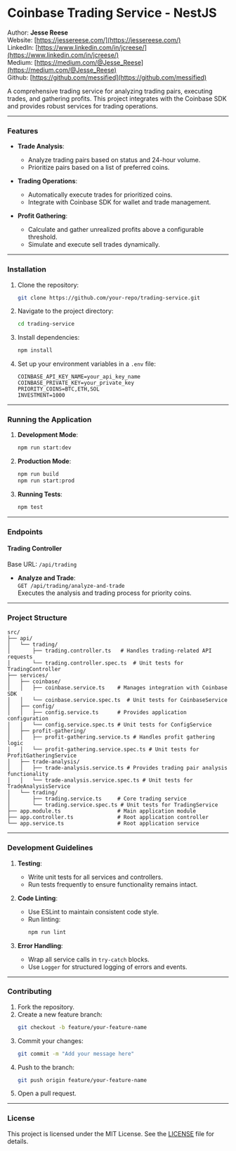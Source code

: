 # **Coinbase Trading Service - NestJS**

Author: **Jesse Reese**  
Website: [https://jessereese.com/](https://jessereese.com/)  
LinkedIn: [https://www.linkedin.com/in/jcreese/](https://www.linkedin.com/in/jcreese/)  
Medium: [https://medium.com/@Jesse_Reese](https://medium.com/@Jesse_Reese)  
Github: [https://github.com/messified](https://github.com/messified)


A comprehensive trading service for analyzing trading pairs, executing trades, and gathering profits. This project integrates with the Coinbase SDK and provides robust services for trading operations.

---

### **Features**

- **Trade Analysis**:
  - Analyze trading pairs based on status and 24-hour volume.
  - Prioritize pairs based on a list of preferred coins.

- **Trading Operations**:
  - Automatically execute trades for prioritized coins.
  - Integrate with Coinbase SDK for wallet and trade management.

- **Profit Gathering**:
  - Calculate and gather unrealized profits above a configurable threshold.
  - Simulate and execute sell trades dynamically.

---

### **Installation**

1. Clone the repository:
   ```bash
   git clone https://github.com/your-repo/trading-service.git
   ```

2. Navigate to the project directory:
   ```bash
   cd trading-service
   ```

3. Install dependencies:
   ```bash
   npm install
   ```

4. Set up your environment variables in a `.env` file:
   ```dotenv
   COINBASE_API_KEY_NAME=your_api_key_name
   COINBASE_PRIVATE_KEY=your_private_key
   PRIORITY_COINS=BTC,ETH,SOL
   INVESTMENT=1000
   ```

---

### **Running the Application**

1. **Development Mode**:
   ```bash
   npm run start:dev
   ```

2. **Production Mode**:
   ```bash
   npm run build
   npm run start:prod
   ```

3. **Running Tests**:
   ```bash
   npm test
   ```

---

### **Endpoints**

#### **Trading Controller**
Base URL: `/api/trading`

- **Analyze and Trade**:  
  `GET /api/trading/analyze-and-trade`  
  Executes the analysis and trading process for priority coins.

---

### **Project Structure**

```plaintext
src/
├── api/
│   └── trading/
│       ├── trading.controller.ts   # Handles trading-related API requests
│       └── trading.controller.spec.ts  # Unit tests for TradingController
├── services/
│   ├── coinbase/
│   │   ├── coinbase.service.ts    # Manages integration with Coinbase SDK
│   │   └── coinbase.service.spec.ts  # Unit tests for CoinbaseService
│   ├── config/
│   │   ├── config.service.ts      # Provides application configuration
│   │   └── config.service.spec.ts # Unit tests for ConfigService
│   ├── profit-gathering/
│   │   ├── profit-gathering.service.ts # Handles profit gathering logic
│   │   └── profit-gathering.service.spec.ts # Unit tests for ProfitGatheringService
│   ├── trade-analysis/
│   │   ├── trade-analysis.service.ts # Provides trading pair analysis functionality
│   │   └── trade-analysis.service.spec.ts # Unit tests for TradeAnalysisService
│   └── trading/
│       ├── trading.service.ts     # Core trading service
│       └── trading.service.spec.ts # Unit tests for TradingService
├── app.module.ts                  # Main application module
├── app.controller.ts              # Root application controller
└── app.service.ts                 # Root application service
```

---

### **Development Guidelines**

1. **Testing**:
   - Write unit tests for all services and controllers.
   - Run tests frequently to ensure functionality remains intact.

2. **Code Linting**:
   - Use ESLint to maintain consistent code style.
   - Run linting:
     ```bash
     npm run lint
     ```

3. **Error Handling**:
   - Wrap all service calls in `try-catch` blocks.
   - Use `Logger` for structured logging of errors and events.

---

### **Contributing**

1. Fork the repository.
2. Create a new feature branch:
   ```bash
   git checkout -b feature/your-feature-name
   ```
3. Commit your changes:
   ```bash
   git commit -m "Add your message here"
   ```
4. Push to the branch:
   ```bash
   git push origin feature/your-feature-name
   ```
5. Open a pull request.

---

### **License**

This project is licensed under the MIT License. See the [LICENSE](LICENSE) file for details.
